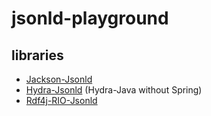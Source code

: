 # jsonld-playground

## libraries
- [Jackson-Jsonld](https://github.com/io-informatics/jackson-jsonld)
- [Hydra-Jsonld](https://github.com/dschulten/hydra-java) (Hydra-Java without Spring)
- [Rdf4j-RIO-Jsonld](https://rdf4j.org/documentation/programming/rio/)
